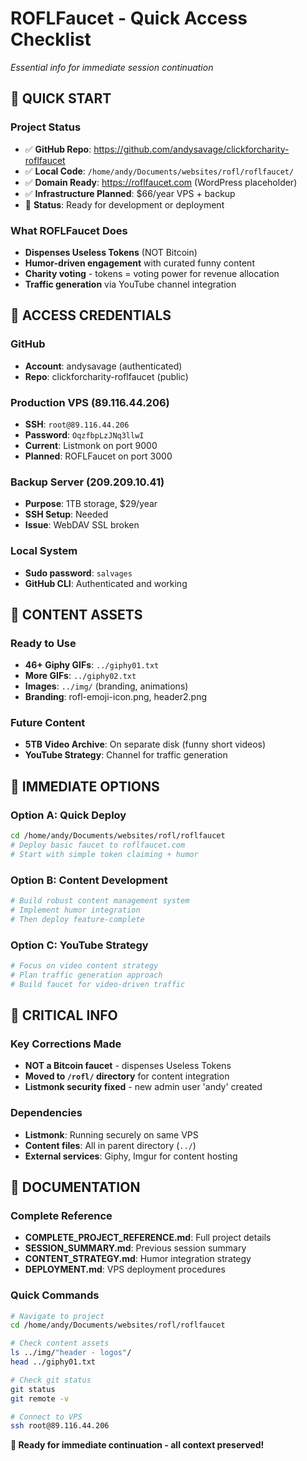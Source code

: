 # ROFLFaucet - Quick Access Checklist

*Essential info for immediate session continuation*

## 🚀 **QUICK START**

### Project Status
- ✅ **GitHub Repo**: https://github.com/andysavage/clickforcharity-roflfaucet
- ✅ **Local Code**: `/home/andy/Documents/websites/rofl/roflfaucet/`
- ✅ **Domain Ready**: https://roflfaucet.com (WordPress placeholder)
- ✅ **Infrastructure Planned**: $66/year VPS + backup
- 🔄 **Status**: Ready for development or deployment

### What ROFLFaucet Does
- **Dispenses Useless Tokens** (NOT Bitcoin)
- **Humor-driven engagement** with curated funny content
- **Charity voting** - tokens = voting power for revenue allocation
- **Traffic generation** via YouTube channel integration

## 🔑 **ACCESS CREDENTIALS**

### GitHub
- **Account**: andysavage (authenticated)
- **Repo**: clickforcharity-roflfaucet (public)

### Production VPS (89.116.44.206)
- **SSH**: `root@89.116.44.206`
- **Password**: `OqzfbpLzJNq3llwI`
- **Current**: Listmonk on port 9000
- **Planned**: ROFLFaucet on port 3000

### Backup Server (209.209.10.41)
- **Purpose**: 1TB storage, $29/year
- **SSH Setup**: Needed
- **Issue**: WebDAV SSL broken

### Local System
- **Sudo password**: `salvages`
- **GitHub CLI**: Authenticated and working

## 📁 **CONTENT ASSETS**

### Ready to Use
- **46+ Giphy GIFs**: `../giphy01.txt`
- **More GIFs**: `../giphy02.txt`
- **Images**: `../img/` (branding, animations)
- **Branding**: rofl-emoji-icon.png, header2.png

### Future Content
- **5TB Video Archive**: On separate disk (funny short videos)
- **YouTube Strategy**: Channel for traffic generation

## 🎯 **IMMEDIATE OPTIONS**

### Option A: Quick Deploy
```bash
cd /home/andy/Documents/websites/rofl/roflfaucet
# Deploy basic faucet to roflfaucet.com
# Start with simple token claiming + humor
```

### Option B: Content Development
```bash
# Build robust content management system
# Implement humor integration
# Then deploy feature-complete
```

### Option C: YouTube Strategy
```bash
# Focus on video content strategy
# Plan traffic generation approach
# Build faucet for video-driven traffic
```

## 🚨 **CRITICAL INFO**

### Key Corrections Made
- **NOT a Bitcoin faucet** - dispenses Useless Tokens
- **Moved to `/rofl/` directory** for content integration
- **Listmonk security fixed** - new admin user 'andy' created

### Dependencies
- **Listmonk**: Running securely on same VPS
- **Content files**: All in parent directory (`../`)
- **External services**: Giphy, Imgur for content hosting

## 📄 **DOCUMENTATION**

### Complete Reference
- **COMPLETE_PROJECT_REFERENCE.md**: Full project details
- **SESSION_SUMMARY.md**: Previous session summary
- **CONTENT_STRATEGY.md**: Humor integration strategy
- **DEPLOYMENT.md**: VPS deployment procedures

### Quick Commands
```bash
# Navigate to project
cd /home/andy/Documents/websites/rofl/roflfaucet

# Check content assets
ls ../img/"header - logos"/
head ../giphy01.txt

# Check git status
git status
git remote -v

# Connect to VPS
ssh root@89.116.44.206
```

**🎯 Ready for immediate continuation - all context preserved!**

